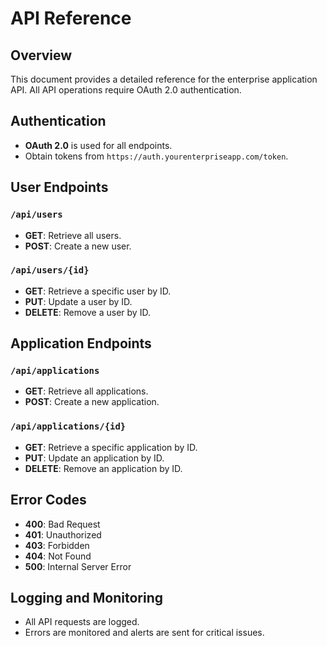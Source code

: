 # API Reference

## Overview
This document provides a detailed reference for the enterprise application API. All API operations require OAuth 2.0 authentication.

## Authentication
- **OAuth 2.0** is used for all endpoints.
- Obtain tokens from `https://auth.yourenterpriseapp.com/token`.

## User Endpoints
### `/api/users`
- **GET**: Retrieve all users.
- **POST**: Create a new user.

### `/api/users/{id}`
- **GET**: Retrieve a specific user by ID.
- **PUT**: Update a user by ID.
- **DELETE**: Remove a user by ID.

## Application Endpoints
### `/api/applications`
- **GET**: Retrieve all applications.
- **POST**: Create a new application.

### `/api/applications/{id}`
- **GET**: Retrieve a specific application by ID.
- **PUT**: Update an application by ID.
- **DELETE**: Remove an application by ID.

## Error Codes
- **400**: Bad Request
- **401**: Unauthorized
- **403**: Forbidden
- **404**: Not Found
- **500**: Internal Server Error

## Logging and Monitoring
- All API requests are logged.
- Errors are monitored and alerts are sent for critical issues.
